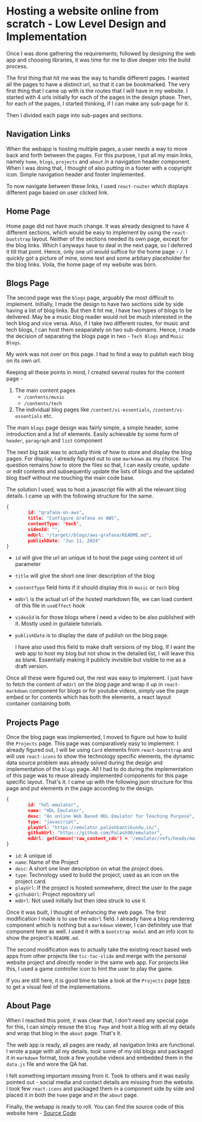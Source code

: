 # Hosting a website online from scratch - Low Level Design and Implementation
Once I was done gathering the requirements, followed by designing the web app and choosing libraries, it was time for me to dive deeper into the build process.

The first thing that hit me was the way to handle different pages. I wanted all the pages to have a distinct url, so that it can be bookmarked. The very first thing that I came up with is the routes that I will have in my website. I started with 4 urls initially for each of the pages in the design phase. Then, for each of the pages, I started thinking, if I can make any sub-page for it.

Then I divided each page into sub-pages and sections.

## Navigation Links
When the webapp is hosting multiple pages, a user needs a way to move back and forth between the pages. For this purpose, I put all my main links, namely `home`, `blogs`, `projects` and `about` in a navigation header component. When I was doing that, I thought of also putting in a footer with a copyright icon. Simple navigation header and footer implemented.

To now navigate between these links, I used `react-router` which displays different page based on user clicked link.

## Home Page
Home page did not have much change. It was already designed to have 4 different sections, which would be easy to implement by using the `react-bootstrap` layout. Neither of the sections needed its own page, except for the blog links. Which I anyways have to deal in the next page, so I deferred it till that point. Hence, only one url would suffice for the home page - `/`. I quickly got a picture of mine, some text and some arbitary placeholder for the blog links. Voila, the home page of my website was born.

## Blogs Page
The second page was the `blogs` page, arguably the most difficult to implement. Initially, I made the design to have two sections side by side having a list of blog links. But then it hit me, I have two types of blogs to be delivered. May be a music blog reader would not be much interested in the tech blog and vice versa. Also, if I take two different routes, for music and tech blogs, I can host them seaparately on two sub-domains. Hence, I made the decision of separating the blogs page in two - `Tech Blogs` and `Music Blogs`.

My work was not over on this page. I had to find a way to publish each blog on its own url.

Keeping all these points in mind, I created  several routes for the content page -
1. The main content pages
   - `/contents/music`
   - `/contents/tech`
1.  The individual blog pages like `/content/vi-essentials`, `/content/vi-essentials` etc. 


The main `blogs` page design was fairly simple, a simple header, some introduction and a list of elements. Easily achievable by some form of `header`, `paragraph` and `list` component

The next big task was to actually think of how to store and display the blog pages. For display, I already figured out to use `markdown` as my choice. The question remains how to store the files so that, I can easily create, update or edit contents and subsequently update the lists of blogs and the updated blog itself without me touching the main code base.

The solution I used, was to host a javascript file with all the relevant blog details. I came up with the following structure for the same.

  ```json
  {
          id: "grafana-on-aws",
          title: "Configure Grafana on AWS",
          contentType: 'tech',
          videoId: "",
          mdUrl: "/target//blogs/aws-grafana/README.md",
          publishDate: "Jun 11, 2024"
  }
  ```
  - `id` will give the url an unique id to host the page using content id url parameter
  - `title` will give the short one liner description of the blog
  - `contentType` field hints if it should display this in `music` or `tech` blog
  - `mdUrl` is the actual url of the hosted markdown file, we can load content of this file in `useEffect` hook
  - `videoId` is for those blogs where I need a video to be also published with it. Mostly used in guitalele tutorials.
  - `publishDate` is to display the date of publish on the blog page. 
      
      I have also used this field to make draft versions of my blog. If I want the web app to host my blog but not show in the detailed list, I will leave this as blank. Essentially making it publicly invisible but visible to me as a draft version.

Once all these were figured out, the rest was easy to implement. I just have to fetch the content of `mdUrl` on the blog page and wrap it up in `react-markdown` component for blogs or for youtube videos, simply use the page embed or for contents which has both the elements, a react layout container containing both.

## Projects Page
 Once the blog page was implemented, I moved to figure out how to build the `Projects` page. This page was comparatively easy to implement. I already figured out, I will be using `Card` elements from `react-bootstrap` and will use `react-icons` to show the technology specific elements, the dynamic data source problem was already solved during the design and implementation of the `blogs` page. All I had to do during the implementation of this page was to reuse already implemented components for this page specific layout. That's it. I came up with the following json structure for this page and put elements in the page according to the design.
```json
{
        id: "hdl-emulator",
        name: "HDL Emulator",
        desc: "An online Web Based HDL Emulator for Teaching Purpose",
        type: "javascript",
        playUrl: "https://emulator.palashkantikundu.in/",
        githubUrl: "https://github.com/Palash90/emulator",
        mdUrl: getCommon('raw_content_cdn') + "/emulator/refs/heads/main/README.md"
}
```
  - `id`: A unique id
  - `name`: Name of the Project
  - `desc`: A short one liner description on what the project does.
  - `type`: Technology used to build the project, used as an icon on the project card.
  - `playUrl`: If the project is hosted somewhere, direct the user to the page
  - `githubUrl`: Project repository url
  - `mdUrl`: Not used initially but then idea struck to use it.

Once it was built, I thought of enhancing the web page. The first modification I made is to use the `mdUrl` field. I already have a blog rendering component which is nothing but a `markdown` viewer, I can definitely use that component here as well. I used it with a `bootstrap modal` and an info icon to show the project's `README.md`.

The second modification was to actually take the existing react based web apps from other projects like `tic-tac-slide` and merge with the personal website project and directly render in the same web app. For projects like this, I used a game controller icon to hint the user to play the game.

If you are still here, it is good time to take a look at the `Projects` page [here](/#/projects) to get a visual feel of the implementations.

## About Page
When I reached this point, it was clear that, I don't need any special page for this, I can simply resuse the `Blog Page` and host a blog with all my details and wrap that blog in the `about` page. That's it.

The web app is ready, all pages are ready, all navigation links are functional. I wrote a page with all my details, took some of my old blogs and packaged it in `markdown` format, took a few youtube videos and embedded them in the `data.js` file and wore the QA hat.

I felt something important missing from it. Took to others and it was easily pointed out - social media and contact details are missing from the website. I took few `react-icons` and packaged them in a component side by side and placed it in both the `home` page and in the `about` page.

Finally, the webapp is ready to roll. You can find the source code of this website here - [Source Code](https://github.com/Palash90/site)
